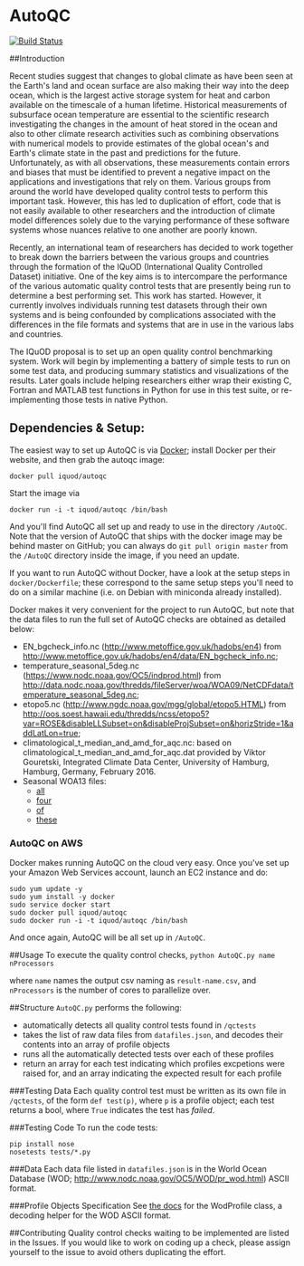 AutoQC
======

[![Build Status](https://travis-ci.org/IQuOD/AutoQC.svg?branch=master)](https://travis-ci.org/IQuOD/AutoQC)

##Introduction

Recent studies suggest that changes to global climate as have been seen at the Earth's land and ocean surface are also making their way into the deep ocean, which is the largest active storage system for heat and carbon available on the timescale of a human lifetime. Historical measurements of subsurface ocean temperature are essential to the scientific research investigating the changes in the amount of heat stored in the ocean and also to other climate research activities such as combining observations with numerical models to provide estimates of the global ocean's and Earth's climate state  in the past and predictions for the future. Unfortunately, as with all observations, these measurements contain errors and biases that must be identified to prevent a negative impact on the applications and investigations that rely on them. Various groups from around the world have developed quality control tests to perform this important task. However, this has led to duplication of effort, code that is not easily available to other researchers and the introduction of climate model differences solely due to the varying performance of these software systems whose nuances relative to one another are poorly known.

Recently, an international team of researchers has decided to work together to break down the barriers between the various groups and countries through the formation of the IQuOD (International Quality Controlled Dataset) initiative. One of the key aims is to intercompare the performance of the various automatic quality control tests that are presently being run to determine a best performing set. This work has started. However, it currently involves individuals running test datasets through their own systems and is being confounded by complications associated with the differences in the file formats and systems that are in use in the various labs and countries.

The IQuOD proposal is to set up an open quality control benchmarking system.  Work will begin by implementing a battery of simple tests to run on some test data, and producing summary statistics and visualizations of the results.  Later goals include helping researchers either wrap their existing C, Fortran and MATLAB test functions in Python for use in this test suite, or re-implementing those tests in native Python.

## Dependencies & Setup:

The easiest way to set up AutoQC is via [Docker](https://www.docker.com/); install Docker per their website, and then grab the autoqc image:

```
docker pull iquod/autoqc
```

Start the image via

```
docker run -i -t iquod/autoqc /bin/bash
```

And you'll find AutoQC all set up and ready to use in the directory `/AutoQC`. Note that the version of AutoQC that ships with the docker image may be behind master on GitHub; you can always do `git pull origin master` from the `/AutoQC` directory inside the image, if you need an update.

If you want to run AutoQC without Docker, have a look at the setup steps in `docker/Dockerfile`; these correspond to the same setup steps you'll need to do on a similar machine (i.e. on Debian with miniconda already installed).

Docker makes it very convenient for the project to run AutoQC, but note that the data files to run the full set of AutoQC checks are obtained as detailed below:

 - EN_bgcheck_info.nc (http://www.metoffice.gov.uk/hadobs/en4) from http://www.metoffice.gov.uk/hadobs/en4/data/EN_bgcheck_info.nc;
 - temperature_seasonal_5deg.nc (https://www.nodc.noaa.gov/OC5/indprod.html) from http://data.nodc.noaa.gov/thredds/fileServer/woa/WOA09/NetCDFdata/temperature_seasonal_5deg.nc;
 - etopo5.nc (http://www.ngdc.noaa.gov/mgg/global/etopo5.HTML) from http://oos.soest.hawaii.edu/thredds/ncss/etopo5?var=ROSE&disableLLSubset=on&disableProjSubset=on&horizStride=1&addLatLon=true;
 - climatological_t_median_and_amd_for_aqc.nc: based on climatological_t_median_and_amd_for_aqc.dat provided by Viktor Gouretski, Integrated Climate Data Center, University of Hamburg, Hamburg, Germany, February 2016.
 - Seasonal WOA13 files:
   - [all](http://data.nodc.noaa.gov/thredds/fileServer/woa/WOA13/DATAv2/temperature/netcdf/decav/5deg/woa13_decav_t13_5dv2.nc)
   - [four](http://data.nodc.noaa.gov/thredds/fileServer/woa/WOA13/DATAv2/temperature/netcdf/decav/5deg/woa13_decav_t14_5dv2.nc)
   - [of](http://data.nodc.noaa.gov/thredds/fileServer/woa/WOA13/DATAv2/temperature/netcdf/decav/5deg/woa13_decav_t15_5dv2.nc)
   - [these](http://data.nodc.noaa.gov/thredds/fileServer/woa/WOA13/DATAv2/temperature/netcdf/decav/5deg/woa13_decav_t16_5dv2.nc)

### AutoQC on AWS

Docker makes running AutoQC on the cloud very easy. Once you've set up your Amazon Web Services account, launch an EC2 instance and do:

```
sudo yum update -y
sudo yum install -y docker
sudo service docker start
sudo docker pull iquod/autoqc
sudo docker run -i -t iquod/autoqc /bin/bash
```

And once again, AutoQC will be all set up in `/AutoQC`.

##Usage
To execute the quality control checks,
`python AutoQC.py name nProcessors`

where `name` names the output csv naming as `result-name.csv`, and `nProcessors` is the number of cores to parallelize over.

##Structure
`AutoQC.py` performs the following:
 - automatically detects all quality control tests found in `/qctests`
 - takes the list of raw data files from `datafiles.json`, and decodes their contents into an array of profile objects
 - runs all the automatically detected tests over each of these profiles
 - return an array for each test indicating which profiles excpetions were raised for, and an array indicating the expected result for each profile

###Testing Data
Each quality control test must be written as its own file in `/qctests`, of the form `def test(p)`, where `p` is a profile object; each test returns a bool, where `True` indicates the test has *failed*.

###Testing Code
To run the code tests:

```
pip install nose
nosetests tests/*.py
```

###Data
Each data file listed in `datafiles.json` is in the World Ocean Database (WOD; http://www.nodc.noaa.gov/OC5/WOD/pr_wod.html) ASCII format.

###Profile Objects Specification
See [the docs](https://github.com/IQuOD/AutoQC/blob/master/dataio/README.md) for the WodProfile class, a decoding helper for the WOD ASCII format.

##Contributing
Quality control checks waiting to be implemented are listed in the Issues. If you would like to work on coding up a check, please assign yourself to the issue to avoid others duplicating the effort.
